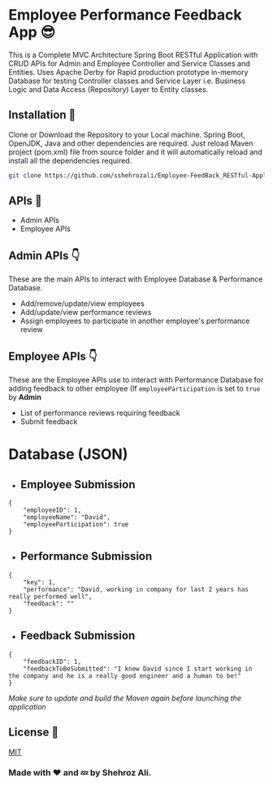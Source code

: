 # Employee Performance Feedback App 😎

This is a Complete MVC Architecture Spring Boot RESTful Application with CRUD APIs for Admin and Employee Controller and Service Classes and Entities. Uses Apache Derby for Rapid production prototype in-memory Database for testing Controller classes and Service Layer i.e. Business Logic and Data Access (Repository) Layer to Entity classes.

## Installation 📲
Clone or Download the Repository to your Local machine.
Spring Boot, OpenJDK, Java and other dependencies are required.
Just reload Maven project (pom.xml) file from source folder and it will automatically
reload and install all the dependencies required.

```bash
git clone https://github.com/sshehrozali/Employee-FeedBack_RESTful-Application-Spring-Boot-Apache-Derby.git
```

## APIs 🔧
- Admin APIs
- Employee APIs

## Admin APIs 👇
These are the main APIs to interact with Employee Database & Performance Database.
- Add/remove/update/view employees
- Add/update/view performance reviews
- Assign employees to participate in another employee's performance review

## Employee APIs 👇
These are the Employee APIs use to interact with Performance Database for adding feedback to other employee (If `employeeParticipation` is set to `true` by **Admin**
- List of performance reviews requiring feedback
- Submit feedback

# Database (JSON)
 - ## Employee Submission
```
{
    "employeeID": 1,
    "employeeName": "David",
    "employeeParticipation": true
}
```

 - ## Performance Submission
```
{
    "key": 1,
    "performance": "David, working in company for last 2 years has really performed well",
    "feedback": ""
}
```

 - ## Feedback Submission
```
{
    "feedbackID": 1,
    "feedbackToBeSubmitted": "I knew David since I start working in the company and he is a really good engineer and a human to be!"
}
```

*Make sure to update and build the *Maven* again before launching the application*

## License 🚩
[MIT](https://choosealicense.com/licenses/mit/)

### Made with ❤ and 💤 by Shehroz Ali.
